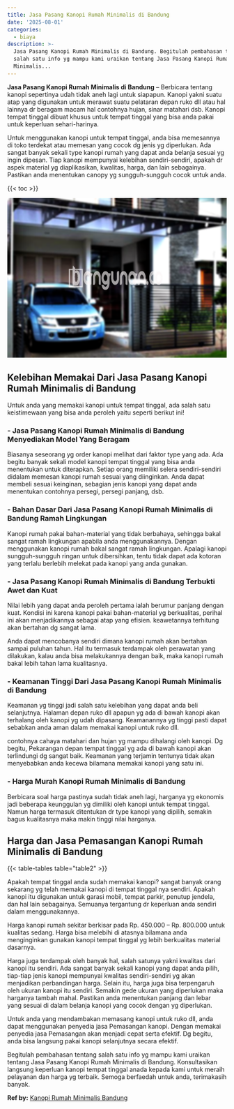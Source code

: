 ```yaml
---
title: Jasa Pasang Kanopi Rumah Minimalis di Bandung
date: '2025-08-01'
categories:
  - biaya
description: >-
  Jasa Pasang Kanopi Rumah Minimalis di Bandung. Begitulah pembahasan tentang
  salah satu info yg mampu kami uraikan tentang Jasa Pasang Kanopi Rumah
  Minimalis...
---
```


**Jasa Pasang Kanopi Rumah Minimalis di Bandung** – Berbicara tentang kanopi sepertinya udah tidak aneh lagi untuk siapapun. Kanopi yakni suatu atap yang digunakan untuk merawat suatu pelataran depan ruko dll atau hal lainnya dr beragam macam hal contohnya hujan, sinar matahari dsb. Kanopi tempat tinggal dibuat khusus untuk tempat tinggal yang bisa anda pakai untuk keperluan sehari-harinya.

Untuk menggunakan kanopi untuk tempat tinggal, anda bisa memesannya di toko terdekat atau memesan yang cocok dg jenis yg diperlukan. Ada sangat banyak sekali type kanopi rumah yang dapat anda belanja sesuai yg ingin dipesan. Tiap kanopi mempunyai kelebihan sendiri-sendiri, apakah dr aspek material yg diaplikasikan, kwalitas, harga, dan lain sebagainya. Pastikan anda menentukan canopy yg sungguh-sungguh cocok untuk anda.

{{< toc >}}

![Jasa Pasang Kanopi Rumah Minimalis di Bandung](/images/harga-kanopi-minimalis-49.png)

## Kelebihan Memakai Dari Jasa Pasang Kanopi Rumah Minimalis di Bandung

Untuk anda yang memakai kanopi untuk tempat tinggal, ada salah satu keistimewaan yang bisa anda peroleh yaitu seperti berikut ini!

### \- Jasa Pasang Kanopi Rumah Minimalis di Bandung Menyediakan Model Yang Beragam

Biasanya seseorang yg order kanopi melihat dari faktor type yang ada. Ada begitu banyak sekali model kanopi tempat tinggal yang bisa anda menentukan untuk diterapkan. Setiap orang memiliki selera sendiri-sendiri didalam memesan kanopi rumah sesuai yang diinginkan. Anda dapat membeli sesuai keinginan, sebagian jenis kanopi yang dapat anda menentukan contohnya persegi, persegi panjang, dsb.

### \- Bahan Dasar Dari Jasa Pasang Kanopi Rumah Minimalis di Bandung Ramah Lingkungan

Kanopi rumah pakai bahan-material yang tidak berbahaya, sehingga bakal sangat ramah lingkungan apabila anda menggunakannya. Dengan menggunakan kanopi rumah bakal sangat ramah lingkungan. Apalagi kanopi sungguh-sungguh ringan untuk dibersihkan, tentu tidak dapat ada kotoran yang terlalu berlebih melekat pada kanopi yang anda gunakan.

### \- Jasa Pasang Kanopi Rumah Minimalis di Bandung Terbukti Awet dan Kuat

Nilai lebih yang dapat anda peroleh pertama ialah berumur panjang dengan kuat. Kondisi ini karena kanopi pakai bahan-material yg berkualitas, perihal ini akan menjadikannya sebagai atap yang efisien. keawetannya terhitung akan bertahan dg sangat lama.

Anda dapat mencobanya sendiri dimana kanopi rumah akan bertahan sampai puluhan tahun. Hal itu termasuk terdampak oleh perawatan yang dilakukan, kalau anda bisa melakukannya dengan baik, maka kanopi rumah bakal lebih tahan lama kualitasnya.

### \- Keamanan Tinggi Dari Jasa Pasang Kanopi Rumah Minimalis di Bandung

Keamanan yg tinggi jadi salah satu kelebihan yang dapat anda beli selanjutnya. Halaman depan ruko dll apapun yg ada di bawah kanopi akan terhalang oleh kanopi yg udah dipasang. Keamanannya yg tinggi pasti dapat sebabkan anda aman dalam memakai kanopi untuk ruko dll.

contohnya cahaya matahari dan hujan yg mampu dihalangi oleh kanopi. Dg begitu, Pekarangan depan tempat tinggal yg ada di bawah kanopi akan terlindungi dg sangat baik. Keamanan yang terjamin tentunya tidak akan menyebabkan anda kecewa bilamana memakai kanopi yang satu ini.

### \- Harga Murah Kanopi Rumah Minimalis di Bandung

Berbicara soal harga pastinya sudah tidak aneh lagi, harganya yg ekonomis jadi beberapa keunggulan yg dimiliki oleh kanopi untuk tempat tinggal. Namun harga termasuk ditentukan dr type kanopi yang dipilih, semakin bagus kualitasnya maka makin tinggi nilai harganya.

## Harga dan Jasa Pemasangan Kanopi Rumah Minimalis di Bandung

{{< table-tables table="table2" >}}

Apakah tempat tinggal anda sudah memakai kanopi? sangat banyak orang sekarang yg telah memakai kanopi di tempat tinggal nya sendiri. Apakah kanopi itu digunakan untuk garasi mobil, tempat parkir, penutup jendela, dan hal lain sebagainya. Semuanya tergantung dr keperluan anda sendiri dalam menggunakannya.

Harga kanopi rumah sekitar berkisar pada Rp. 450.000 – Rp. 800.000 untuk kualitas sedang. Harga bisa melebihi di atasnya bilamana anda menginginkan gunakan kanopi tempat tinggal yg lebih berkualitas material dasarnya.

Harga juga terdampak oleh banyak hal, salah satunya yakni kwalitas dari kanopi itu sendiri. Ada sangat banyak sekali kanopi yang dapat anda pilih, tiap-tiap jenis kanopi mempunyai kwalitas sendiri-sendiri yg akan menjadikan perbandingan harga. Selain itu, harga juga bisa terpengaruh oleh ukuran kanopi itu sendiri. Semakin gede ukuran yang diperlukan maka harganya tambah mahal. Pastikan anda menentukan panjang dan lebar yang sesuai di dalam belanja kanopi yang cocok dengan yg diperlukan.

Untuk anda yang mendambakan memasang kanopi untuk ruko dll, anda dapat menggunakan penyedia jasa Pemasangan kanopi. Dengan memakai penyedia jasa Pemasangan akan menjadi cepat serta efektif. Dg begitu, anda bisa langsung pakai kanopi selanjutnya secara efektif.

Begitulah pembahasan tentang salah satu info yg mampu kami uraikan tentang Jasa Pasang Kanopi Rumah Minimalis di Bandung. Konsultasikan langsung keperluan kanopi tempat tinggal anada kepada kami untuk meraih pelayanan dan harga yg terbaik. Semoga berfaedah untuk anda, terimakasih banyak.

**Ref by:**  [Kanopi Rumah Minimalis Bandung](https://id.wikipedia.org/wiki/Kanopi)
